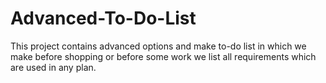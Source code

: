 # Advanced-To-Do-List
This project contains advanced options and make to-do list in which we make before shopping or before some work we list all requirements which are used in any plan. 
